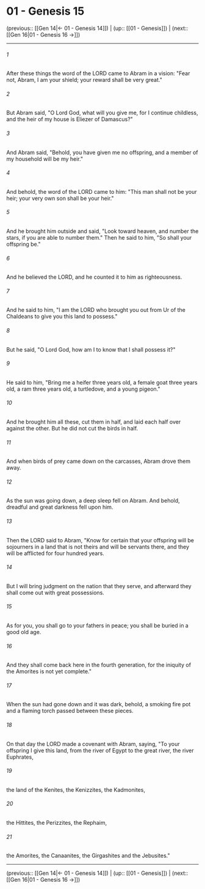 # 01 - Genesis 15

(previous:: [[Gen 14|← 01 - Genesis 14]]) | (up:: [[01 - Genesis]]) | (next:: [[Gen 16|01 - Genesis 16 →]])

***


###### 1 
After these things the word of the LORD came to Abram in a vision: "Fear not, Abram, I am your shield; your reward shall be very great." 

###### 2 
But Abram said, "O Lord God, what will you give me, for I continue childless, and the heir of my house is Eliezer of Damascus?" 

###### 3 
And Abram said, "Behold, you have given me no offspring, and a member of my household will be my heir." 

###### 4 
And behold, the word of the LORD came to him: "This man shall not be your heir; your very own son shall be your heir." 

###### 5 
And he brought him outside and said, "Look toward heaven, and number the stars, if you are able to number them." Then he said to him, "So shall your offspring be." 

###### 6 
And he believed the LORD, and he counted it to him as righteousness. 

###### 7 
And he said to him, "I am the LORD who brought you out from Ur of the Chaldeans to give you this land to possess." 

###### 8 
But he said, "O Lord God, how am I to know that I shall possess it?" 

###### 9 
He said to him, "Bring me a heifer three years old, a female goat three years old, a ram three years old, a turtledove, and a young pigeon." 

###### 10 
And he brought him all these, cut them in half, and laid each half over against the other. But he did not cut the birds in half. 

###### 11 
And when birds of prey came down on the carcasses, Abram drove them away. 

###### 12 
As the sun was going down, a deep sleep fell on Abram. And behold, dreadful and great darkness fell upon him. 

###### 13 
Then the LORD said to Abram, "Know for certain that your offspring will be sojourners in a land that is not theirs and will be servants there, and they will be afflicted for four hundred years. 

###### 14 
But I will bring judgment on the nation that they serve, and afterward they shall come out with great possessions. 

###### 15 
As for you, you shall go to your fathers in peace; you shall be buried in a good old age. 

###### 16 
And they shall come back here in the fourth generation, for the iniquity of the Amorites is not yet complete." 

###### 17 
When the sun had gone down and it was dark, behold, a smoking fire pot and a flaming torch passed between these pieces. 

###### 18 
On that day the LORD made a covenant with Abram, saying, "To your offspring I give this land, from the river of Egypt to the great river, the river Euphrates, 

###### 19 
the land of the Kenites, the Kenizzites, the Kadmonites, 

###### 20 
the Hittites, the Perizzites, the Rephaim, 

###### 21 
the Amorites, the Canaanites, the Girgashites and the Jebusites."

***

(previous:: [[Gen 14|← 01 - Genesis 14]]) | (up:: [[01 - Genesis]]) | (next:: [[Gen 16|01 - Genesis 16 →]])

